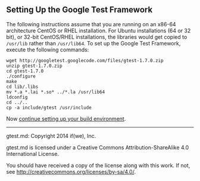 ## Setting Up the Google Test Framework

The following instructions assume that you are running on an x86-64
architecture CentOS or RHEL installation.  For Ubuntu installations (64 or 32
bit), or 32-bit CentOS/RHEL installations, the libraries would get copied to
`/usr/lib` rather than `/usr/lib64`.  To set up the Google Test Framework,
execute the following commands:

```
wget http://googletest.googlecode.com/files/gtest-1.7.0.zip
unzip gtest-1.7.0.zip
cd gtest-1.7.0
./configure
make
cd lib/.libs
mv *.a *.lai *.so* ../*.la /usr/lib64
ldconfig
cd ../..
cp -a include/gtest /usr/include
```

Now
[continue setting up your build environment](../README.md#setting-up-a-build-environment).

-----

gtest.md: Copyright 2014 if(we), Inc.

gtest.md is licensed under a Creative Commons Attribution-ShareAlike 4.0
International License.

You should have received a copy of the license along with this work. If not,
see <http://creativecommons.org/licenses/by-sa/4.0/>.
